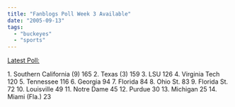 ```yaml
---
title: "Fanblogs Poll Week 3 Available"
date: "2005-09-13"
tags: 
  - "buckeyes"
  - "sports"
---
```


[Latest Poll:](http://www.fanblogs.com/fanblogs_xiv/005687.php)

1\. Southern California (9) 165 2. Texas (3) 159 3. LSU 126 4. Virginia Tech 120 5. Tennessee 116 6. Georgia 94 7. Florida 84 8. Ohio St. 83 9. Florida St. 72 10. Louisville 49 11. Notre Dame 45 12. Purdue 30 13. Michigan 25 14. Miami (Fla.) 23
